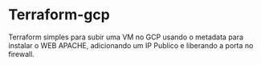 # Terraform-gcp
Terraform simples para subir uma VM no GCP usando o metadata para instalar o WEB APACHE, adicionando um IP Publico e liberando a porta no firewall.
